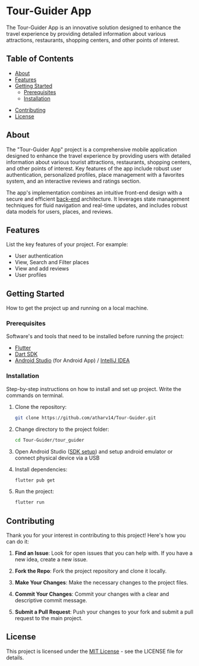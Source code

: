 # Tour-Guider App

The Tour-Guider App is an innovative solution designed to enhance the travel experience by providing detailed information about various attractions, restaurants, shopping centers, and other points of interest. 
## Table of Contents

- [About](#about)
- [Features](#features)
- [Getting Started](#getting-started)
    - [Prerequisites](#prerequisites)
    - [Installation](#installation)
  
[//]: # (- [Usage]&#40;#usage&#41;)
[//]: # (- [Screenshots]&#40;#screenshots&#41;)
- [Contributing](#contributing)
- [License](#license)

## About

The "Tour-Guider App" project is a comprehensive mobile application designed to enhance the travel experience by providing users with detailed information about various tourist attractions, restaurants, shopping centers, and other points of interest. Key features of the app include robust user authentication, personalized profiles, place management with a favorites system, and an interactive reviews and ratings section.

The app's implementation combines an intuitive front-end design with a secure and efficient [back-end](https://github.com/r15hank/tourguider/blob/main/README.md) architecture. It leverages state management techniques for fluid navigation and real-time updates, and includes robust data models for users, places, and reviews.


## Features

List the key features of your project. For example:
- User authentication
- View, Search and Filter places
- View and add reviews
- User profiles

## Getting Started

How to get the project up and running on a local machine.

### Prerequisites

Software's and tools that need to be installed before running the project:
- [Flutter](https://docs.flutter.dev/get-started/install) 
- [Dart SDK](https://dart.dev/get-dart)
- [Android Studio](https://developer.android.com/studio/install) (for Android App) / [IntelliJ IDEA](https://www.jetbrains.com/idea/)

### Installation

Step-by-step instructions on how to install and set up project. Write the commands on terminal.

1. Clone the repository:
   ```sh
   git clone https://github.com/atharv14/Tour-Guider.git
   
2. Change directory to the project folder:
    ```sh
    cd Tour-Guider/tour_guider

3. Open Android Studio ([SDK setup](https://developer.android.com/about/versions/14/setup-sdk)) and setup android emulator or connect physical device via a USB

4. Install dependencies:
   ```sh
   flutter pub get

5. Run the project:
    ```sh
   flutter run

## Contributing

Thank you for your interest in contributing to this project! Here's how you can do it:

1. **Find an Issue**: Look for open issues that you can help with. If you have a new idea, create a new issue.

2. **Fork the Repo**: Fork the project repository and clone it locally.

3. **Make Your Changes**: Make the necessary changes to the project files.

4. **Commit Your Changes**: Commit your changes with a clear and descriptive commit message.

5. **Submit a Pull Request**: Push your changes to your fork and submit a pull request to the main project.

## License

This project is licensed under the [MIT License](LICENSE) - see the LICENSE file for details.